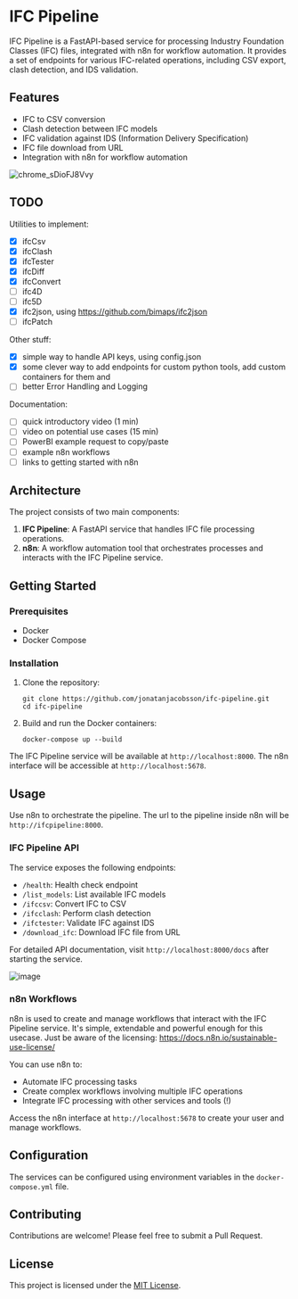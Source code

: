 # IFC Pipeline

IFC Pipeline is a FastAPI-based service for processing Industry Foundation Classes (IFC) files, integrated with n8n for workflow automation. It provides a set of endpoints for various IFC-related operations, including CSV export, clash detection, and IDS validation.

## Features

- IFC to CSV conversion
- Clash detection between IFC models
- IFC validation against IDS (Information Delivery Specification)
- IFC file download from URL
- Integration with n8n for workflow automation

![chrome_sDioFJ8Vvy](https://github.com/user-attachments/assets/c2336ad4-c5bd-4a1f-9346-1b710135a9c9)

## TODO

Utilities to implement:
- [x] ifcCsv
- [x] ifcClash
- [x] ifcTester
- [x] ifcDiff
- [x] ifcConvert
- [ ] ifc4D
- [ ] ifc5D
- [x] ifc2json, using https://github.com/bimaps/ifc2json
- [ ] ifcPatch

Other stuff:
- [x] simple way to handle API keys, using config.json
- [x] some clever way to add endpoints for custom python tools, add custom containers for them and 
- [ ] better Error Handling and Logging

Documentation:
- [ ] quick introductory video (1 min)
- [ ] video on potential use cases (15 min)
- [ ] PowerBI example request to copy/paste
- [ ] example n8n workflows
- [ ] links to getting started with n8n

## Architecture

The project consists of two main components:

1. **IFC Pipeline**: A FastAPI service that handles IFC file processing operations.
2. **n8n**: A workflow automation tool that orchestrates processes and interacts with the IFC Pipeline service.

## Getting Started

### Prerequisites

- Docker
- Docker Compose

### Installation

1. Clone the repository:
   ```
   git clone https://github.com/jonatanjacobsson/ifc-pipeline.git
   cd ifc-pipeline
   ```

2. Build and run the Docker containers:
   ```
   docker-compose up --build
   ```

The IFC Pipeline service will be available at `http://localhost:8000`.
The n8n interface will be accessible at `http://localhost:5678`.

## Usage
Use n8n to orchestrate the pipeline. The url to the pipeline inside n8n will be `http://ifcpipeline:8000`.

### IFC Pipeline API

The service exposes the following endpoints:

- `/health`: Health check endpoint
- `/list_models`: List available IFC models
- `/ifccsv`: Convert IFC to CSV
- `/ifcclash`: Perform clash detection
- `/ifctester`: Validate IFC against IDS
- `/download_ifc`: Download IFC file from URL

For detailed API documentation, visit `http://localhost:8000/docs` after starting the service.

![image](https://github.com/user-attachments/assets/7e356a27-2763-4e7c-aeb0-80617166232a)

### n8n Workflows

n8n is used to create and manage workflows that interact with the IFC Pipeline service. 
It's simple, extendable and powerful enough for this usecase.
Just be aware of the licensing: https://docs.n8n.io/sustainable-use-license/

You can use n8n to:

- Automate IFC processing tasks
- Create complex workflows involving multiple IFC operations
- Integrate IFC processing with other services and tools (!)

Access the n8n interface at `http://localhost:5678` to create your user and manage workflows.

## Configuration

The services can be configured using environment variables in the `docker-compose.yml` file.

## Contributing

Contributions are welcome! Please feel free to submit a Pull Request.

## License

This project is licensed under the [MIT License](LICENSE).

